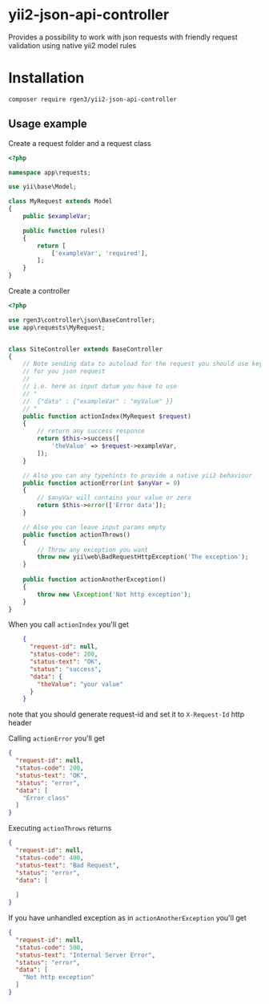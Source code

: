 # yii2-json-api-controller
Provides a possibility to work with json requests with friendly request validation
using native yii2 model rules

# Installation

```
composer require rgen3/yii2-json-api-controller
```

Usage example
---

Create a request folder and a request class
```php
<?php

namespace app\requests;

use yii\base\Model;

class MyRequest extends Model 
{
    public $exampleVar;

    public function rules()
    {
        return [
            ['exampleVar', 'required'],
        ];
    }
}

```

Create a controller

```php
<?php

use rgen3\controller\json\BaseController;
use app\requests\MyRequest;


class SiteController extends BaseController
{
    // Note sending data to autoload for the request you should use key named `data` as wrapper
    // for you json request
    //
    // i.e. here as input datum you have to use
    // "
    //  {"data" : {"exampleVar" : "myValue" }}
    // "
    public function actionIndex(MyRequest $request)
    {
        // return any success response
        return $this->success([
            'theValue' => $request->exampleVar,
        ]);
    }

    // Also you can any typehints to provide a native yii2 behaviour
    public function actionError(int $anyVar = 0)
    {
        // $anyVar will contains your value or zero
        return $this->error(['Error data']);
    }

    // Also you can leave input params empty
    public function actionThrows()
    {
        // Throw any exception you want
        throw new yii\web\BadRequestHttpException('The exception');
    }
    
    public function actionAnotherException()
    {
        throw new \Exception('Not http exception');
    }
}

```

When you call `actionIndex` you'll get 
```json
    {
      "request-id": null,
      "status-code": 200,
      "status-text": "OK",
      "status": "success",
      "data": {
        "theValue": "your value"
      }
    }
```

note that you should generate request-id and set it to `X-Request-Id` http header

Calling `actionError` you'll get

```json
{
  "request-id": null,
  "status-code": 200,
  "status-text": "OK",
  "status": "error",
  "data": [
    "Error class"
  ]
}
```

Executing `actionThrows` returns 
```json
{
  "request-id": null,
  "status-code": 400,
  "status-text": "Bad Request",
  "status": "error",
  "data": [
    
  ]
}
```

If you have unhandled exception as in `actionAnotherException` you'll get
```json
{
  "request-id": null,
  "status-code": 500,
  "status-text": "Internal Server Error",
  "status": "error",
  "data": [
    "Not http exception"
  ]
}
```
